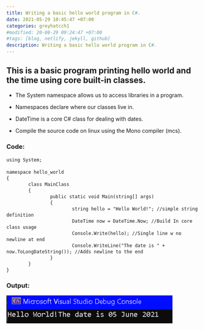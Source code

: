 ```yaml
---
title: Writing a basic hello world program in C#.
date: 2021-05-29 10:45:47 +07:00
categories: greyhatcch1
#modified: 20-08-29 09:24:47 +07:00
#tags: [blog, netlify, jekyll, github]
description: Writing a basic hello world program in C#.
---
```




## This is a basic program printing hello world and the time using core built-in classes.


* The System namespace allows us to access libraries in a program.

* Namespaces declare where our classes live in.

* DateTime is a core C# class for dealing with dates.

* Compile the source code on linux using the Mono compiler (mcs).


### Code:

```Csharp
using System;

namespace hello_world
{
        class MainClass
        {
                public static void Main(string[] args)
                {
                        string hello = "Hello World!"; //simple string definition
                        DateTime now = DateTime.Now; //Build In core class usage
                        Console.Write(hello); //Single line w no newline at end
                        Console.WriteLine("The date is " + now.ToLongDateString()); //Adds newline to the end
                }
        }
}

```

### Output:

![Image](https://raw.githubusercontent.com/m3rcer/m3rcer.github.io/master/_posts/coding/csharp/greyhatc/IntroScripts/hello/hello.png)
